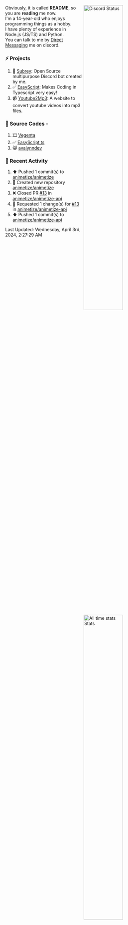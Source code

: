 <a href="https://discord.com/users/735059235141845003" target="_blank">
	<img width="50%" align="right" alt="Discord Status" src="https://lanyard.cnrad.dev/api/735059235141845003?bg=1f1f1f&borderRadius=5px">
</a>
<a href="https://wakatime.com/@Avalynn" target="_blank">
	<img width="50%" align="right" alt="All time stats Stats" src="https://github-readme-stats.vercel.app/api/wakatime?username=avalynn&border_radius=5px&theme=dark&bg_color=1f1f1f&border_color=1f1f1f&icon_color=58a6ff&show_icons=true&disable_animations=true&custom_title=All%20Time%20Stats&v=2\&layout=compact">
</a>

<div align="left">
Obviously, it is called <b>README</b>, so you are <b>reading</b> me now.<br> 
I'm a 14-year-old who enjoys programming things as a hobby. <br>
I have plenty of experience in Node.js (JS/TS) and Python.<br>
You can talk to me by <a href="https://discord.com/users/735059235141845003">Direct Messaging</a> me on discord.<br>
</div>

### ⚡ Projects
1. 🤖 [Subrey](https://github.com/bettercodehelp/Subrey): Open Source multipurpose Discord bot created by me.
2. ✅ [EasyScript](https://www.npmjs.com/package/easyscript.ts): Makes Coding in Typescript very easy!
3. 📹 [Youtube2Mp3](https://yt2mp3.is-an.app): A website to convert youtube videos into mp3 files.
<!--4. ✅ [Ecorn](website_link): A Ecommerce website made with nextjs for my beloved Sahasra-->
<!--5. 😺 [avalynndev](https://avalynn.is-a-good.dev): Avalynndev's official profile website.-->

### 📄 Source Codes -
1. 🎞️ [Vegenta](https://github.com/avalynndev/vegenta)
2. ✅ [EasyScript.ts](https://github.com/bettercodehelp/EasyScriptTS)
3. 😺 [avalynndev](https://github.com/avalynndev/avalynn.is-a.dev)

### 📄 Recent Activity

<!--RECENT_ACTIVITY:start-->
1. ⬆️ Pushed 1 commit(s) to [animetize/animetize](https://github.com/animetize/animetize)<br>
2. 📔 Created new repository [animetize/animetize](https://github.com/animetize/animetize)<br>
3. ❌ Closed PR [#13](https://github.com/animetize/animetize-api/pull/13) in [animetize/animetize-api](https://github.com/animetize/animetize-api)<br>
4. 🔴 Requested 1 change(s) for [#13](https://github.com/animetize/animetize-api/pull/13#pullrequestreview-1971283762) in [animetize/animetize-api](https://github.com/animetize/animetize-api)<br>
5. ⬆️ Pushed 1 commit(s) to [animetize/animetize-api](https://github.com/animetize/animetize-api)<br>
<!--RECENT_ACTIVITY:end-->

<!--RECENT_ACTIVITY:last_update-->
Last Updated: Wednesday, April 3rd, 2024, 2:27:29 AM
<!--RECENT_ACTIVITY:last_update_end-->

<br />
